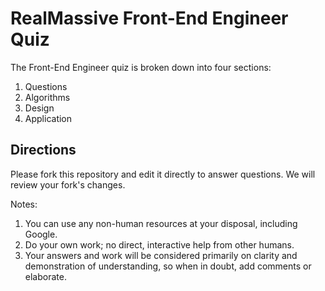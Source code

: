 # RealMassive Front-End Engineer Quiz

The Front-End Engineer quiz is broken down into four sections:

1. Questions
2. Algorithms
3. Design
4. Application

## Directions

Please fork this repository and edit it directly to answer questions. We will review your fork's changes.

Notes:

1. You can use any non-human resources at your disposal, including Google.
2. Do your own work; no direct, interactive help from other humans.
3. Your answers and work will be considered primarily on clarity and demonstration of understanding, so when in doubt, add comments or elaborate.